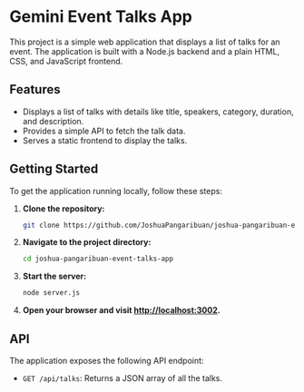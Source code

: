 # Gemini Event Talks App

This project is a simple web application that displays a list of talks for an event. The application is built with a Node.js backend and a plain HTML, CSS, and JavaScript frontend.

## Features

*   Displays a list of talks with details like title, speakers, category, duration, and description.
*   Provides a simple API to fetch the talk data.
*   Serves a static frontend to display the talks.

## Getting Started

To get the application running locally, follow these steps:

1.  **Clone the repository:**
    ```bash
    git clone https://github.com/JoshuaPangaribuan/joshua-pangaribuan-event-talks-app.git
    ```

2.  **Navigate to the project directory:**
    ```bash
    cd joshua-pangaribuan-event-talks-app
    ```

3.  **Start the server:**
    ```bash
    node server.js
    ```

4.  **Open your browser and visit [http://localhost:3002](http://localhost:3002).**

## API

The application exposes the following API endpoint:

*   `GET /api/talks`: Returns a JSON array of all the talks.
